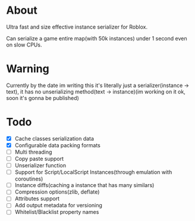 # About
Ultra fast and size effective instance serializer for Roblox.

Can serialize a game entire map(with 50k instances) under 1 second even on slow CPUs.

# Warning
Currently by the date im writing this it's literally just a serializer(instance -> text), it has no unserializing method(text -> instance)(im working on it ok, soon it's gonna be published)

# Todo
- [x] Cache classes serialization data
- [x] Configurable data packing formats
- [ ] Multi threading
- [ ] Copy paste support
- [ ] Unserializer function
- [ ] Support for Script/LocalScript Instances(through emulation with coroutines)
- [ ] Instance diffs(caching a instance that has many similars)
- [ ] Compression options(zlib, deflate)
- [ ] Attributes support
- [ ] Add output metadata for versioning
- [ ] Whitelist/Blacklist property names
